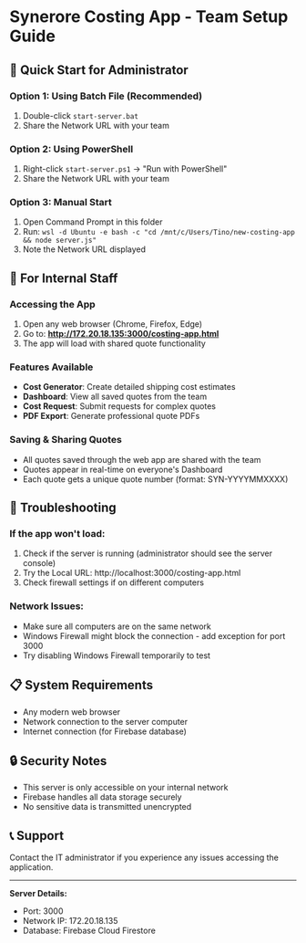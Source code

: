 # Synerore Costing App - Team Setup Guide

## 🚀 Quick Start for Administrator

### Option 1: Using Batch File (Recommended)
1. Double-click `start-server.bat`
2. Share the Network URL with your team

### Option 2: Using PowerShell
1. Right-click `start-server.ps1` → "Run with PowerShell"
2. Share the Network URL with your team

### Option 3: Manual Start
1. Open Command Prompt in this folder
2. Run: `wsl -d Ubuntu -e bash -c "cd /mnt/c/Users/Tino/new-costing-app && node server.js"`
3. Note the Network URL displayed

## 👥 For Internal Staff

### Accessing the App
1. Open any web browser (Chrome, Firefox, Edge)
2. Go to: **http://172.20.18.135:3000/costing-app.html**
3. The app will load with shared quote functionality

### Features Available
- **Cost Generator**: Create detailed shipping cost estimates
- **Dashboard**: View all saved quotes from the team
- **Cost Request**: Submit requests for complex quotes
- **PDF Export**: Generate professional quote PDFs

### Saving & Sharing Quotes
- All quotes saved through the web app are shared with the team
- Quotes appear in real-time on everyone's Dashboard
- Each quote gets a unique quote number (format: SYN-YYYYMMXXXX)

## 🔧 Troubleshooting

### If the app won't load:
1. Check if the server is running (administrator should see the server console)
2. Try the Local URL: http://localhost:3000/costing-app.html
3. Check firewall settings if on different computers

### Network Issues:
- Make sure all computers are on the same network
- Windows Firewall might block the connection - add exception for port 3000
- Try disabling Windows Firewall temporarily to test

## 📋 System Requirements
- Any modern web browser
- Network connection to the server computer
- Internet connection (for Firebase database)

## 🔒 Security Notes
- This server is only accessible on your internal network
- Firebase handles all data storage securely
- No sensitive data is transmitted unencrypted

## 📞 Support
Contact the IT administrator if you experience any issues accessing the application.

---
**Server Details:**
- Port: 3000
- Network IP: 172.20.18.135
- Database: Firebase Cloud Firestore